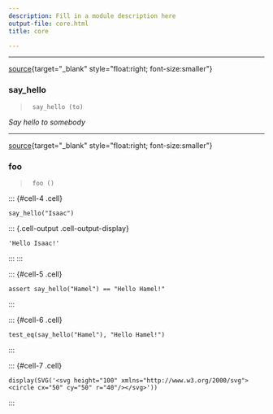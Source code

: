 ```yaml
---
description: Fill in a module description here
output-file: core.html
title: core

---
```



<!-- WARNING: THIS FILE WAS AUTOGENERATED! DO NOT EDIT! -->

---

[source](https://github.com/glenn-t/nbdev-play/blob/main/nbdev_play/core.py#L9){target="_blank" style="float:right; font-size:smaller"}

### say_hello

>      say_hello (to)

*Say hello to somebody*


---

[source](https://github.com/glenn-t/nbdev-play/blob/main/nbdev_play/core.py#L14){target="_blank" style="float:right; font-size:smaller"}

### foo

>      foo ()


::: {#cell-4 .cell}
``` {.python .cell-code}
say_hello("Isaac")
```

::: {.cell-output .cell-output-display}
```
'Hello Isaac!'
```
:::
:::


::: {#cell-5 .cell}
``` {.python .cell-code}
assert say_hello("Hamel") == "Hello Hamel!"
```
:::


::: {#cell-6 .cell}
``` {.python .cell-code}
test_eq(say_hello("Hamel"), "Hello Hamel!")
```
:::


::: {#cell-7 .cell}
``` {.python .cell-code}
display(SVG('<svg height="100" xmlns="http://www.w3.org/2000/svg"><circle cx="50" cy="50" r="40"/></svg>'))
```
:::


